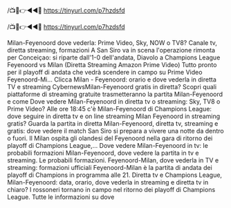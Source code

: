 /📺📱👉◄◄🔴 https://tinyurl.com/p7hzdsfd

/📺📱👉◄◄🔴 https://tinyurl.com/p7hzdsfd


Milan-Feyenoord dove vederla: Prime Video, Sky, NOW o TV8? Canale tv, diretta streaming, formazioni
A San Siro va in scena l'operazione rimonta per Conceiçao: si riparte dall'1-0 dell'andata, Diavolo a 
Champions League Feyenoord vs Milan (Diretta Streaming Amazon Prime Video)
Tutto pronto per il playoff di andata che vedrà scendere in campo su Prime Video Feyenoord-Mi... Clicca 
Milan - Feyenoord: orario e dove vederla in diretta TV e streaming
CybernewsMilan-Feyenoord gratis in diretta?
Scopri quali piattaforme di streaming gratuite trasmetteranno la partita Milan-Feyenoord e come 
Dove vedere Milan-Feyenoord in diretta tv o streaming: Sky, TV8 o Prime Video?
Alle ore 18:45 c'è Milan-Feyenoord di Champions League: dove seguire in diretta tv e on line streaming 
Milan Feyenoord in streaming gratis? Guarda la partita in diretta
Milan-Feyenoord, diretta tv, streaming e gratis: dove vedere il match
San Siro si prepara a vivere una notte da dentro o fuori. Il Milan ospita gli olandesi del Feyenoord nella gara di ritorno dei playoff di Champions League,...
Dove vedere Milan-Feyenoord in tv: le probabili formazioni
Milan-Feyenoord, dove vedere la partita in tv e streaming. Le probabili formazioni.
Feyenoord-Milan, dove vederla in TV e streaming: formazioni ufficiali
Feyenoord-Milan è la partita di andata dei playoff di Champions in programma alle 21. Diretta tv e 
Champions League, Milan-Feyenoord: data, orario, dove vederla in streaming e diretta tv in chiaro?
I rossoneri tornano in campo nel ritorno dei playoff di Champions League. Tutte le informazioni su dove

